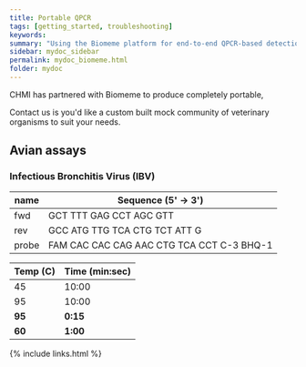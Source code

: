 ```yaml
---
title: Portable QPCR
tags: [getting_started, troubleshooting]
keywords:
summary: "Using the Biomeme platform for end-to-end QPCR-based detection of pathogens in the field"
sidebar: mydoc_sidebar
permalink: mydoc_biomeme.html
folder: mydoc
---
```


CHMI has partnered with Biomeme to produce completely portable, 

Contact us is you'd like a custom built mock community of veterinary organisms to suit your needs.

## Avian assays

### Infectious Bronchitis Virus (IBV)

| name | Sequence (5' -> 3') |
|-------|--------|
| fwd | GCT TTT GAG CCT AGC GTT |
| rev | GCC ATG TTG TCA CTG TCT ATT G |
| probe | FAM CAC CAC CAG AAC CTG TCA CCT C-3 BHQ-1 |


| Temp (C) | Time (min:sec) |
|-------|--------|
| 45 | 10:00 |
| 95 | 10:00 |
| **95** | **0:15** |
| **60** | **1:00** |

{% include links.html %}
